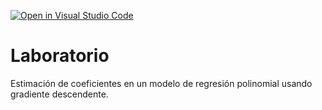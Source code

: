 [![Open in Visual Studio Code](https://classroom.github.com/assets/open-in-vscode-c66648af7eb3fe8bc4f294546bfd86ef473780cde1dea487d3c4ff354943c9ae.svg)](https://classroom.github.com/online_ide?assignment_repo_id=9023480&assignment_repo_type=AssignmentRepo)
# Laboratorio

Estimación de coeficientes en un modelo de regresión polinomial usando gradiente descendente.

